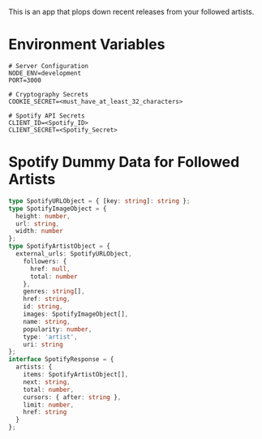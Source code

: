 This is an app that plops down recent releases from your followed artists.

# Environment Variables
```
# Server Configuration
NODE_ENV=development
PORT=3000

# Cryptography Secrets
COOKIE_SECRET=<must_have_at_least_32_characters>

# Spotify API Secrets
CLIENT_ID=<Spotify_ID>
CLIENT_SECRET=<Spotify_Secret>
```

# Spotify Dummy Data for Followed Artists
```typescript
type SpotifyURLObject = { [key: string]: string };
type SpotifyImageObject = {
  height: number,
  url: string,
  width: number
};
type SpotifyArtistObject = {
  external_urls: SpotifyURLObject,
    followers: {
      href: null,
      total: number
    },
    genres: string[],
    href: string,
    id: string,
    images: SpotifyImageObject[],
    name: string,
    popularity: number,
    type: 'artist',
    uri: string
};
interface SpotifyResponse = {
  artists: {
    items: SpotifyArtistObject[],
    next: string,
    total: number,
    cursors: { after: string },
    limit: number,
    href: string
  }
};
```
